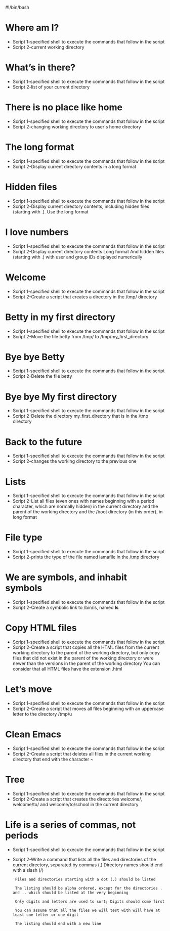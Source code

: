 #!/bin/bash
#  Where am I?
* Script 1-specified shell to execute the commands that follow in the script
* Script 2-current working directory

#  What’s in there?
* Script 1-specified shell to execute the commands that follow in the script
* Script 2-list of your current directory

# There is no place like home
* Script 1-specified shell to execute the commands that follow in the script
* Script 2-changing working directory to user's home directory

# The long format
* Script 1-specified shell to execute the commands that follow in the script
* Script 2-Display current directory contents in a long format

# Hidden files
* Script 1-specified shell to execute the commands that follow in the script
* Script 2-Display current directory contents, including hidden files (starting with .). Use the long format

#  I love numbers
* Script 1-specified shell to execute the commands that follow in the script
* Script 2-Display current directory contents
   Long format
   And hidden files (starting with .)
   with user and group IDs displayed numerically

# Welcome
* Script 1-specified shell to execute the commands that follow in the script
* Script 2-Create a script that creates a directory in the /tmp/ directory

# Betty in my first directory
* Script 1-specified shell to execute the commands that follow in the script
* Script 2-Move the file betty from /tmp/ to /tmp/my_first_directory

# Bye bye Betty
* Script 1-specified shell to execute the commands that follow in the script
* Script 2-Delete the file betty

# Bye bye My first directory
* Script 1-specified shell to execute the commands that follow in the script
* Script 2-Delete the directory my_first_directory that is in the /tmp directory

# Back to the future
* Script 1-specified shell to execute the commands that follow in the script
* Script 2-changes the working directory to the previous one

# Lists
* Script 1-specified shell to execute the commands that follow in the script
* Script 2-List all files (even ones with names beginning with a period character, which are normally hidden) in the current directory and the parent of the working directory and the /boot directory (in this order), in long format

# File type
* Script 1-specified shell to execute the commands that follow in the script
* Script 2-prints the type of the file named iamafile in the /tmp directory

# We are symbols, and inhabit symbols
* Script 1-specified shell to execute the commands that follow in the script 
* Script 2-Create a symbolic link to /bin/ls, named __ls__

# Copy HTML files
* Script 1-specified shell to execute the commands that follow in the script
* Script 2-Create a script that copies all the HTML files from the current working directory to the parent of the working directory, but only copy files that did not exist in the parent of the working directory or were newer than the versions in the parent of the working directory
    You can consider that all HTML files have the extension .html

#  Let’s move
* Script 1-specified shell to execute the commands that follow in the script
* Script 2-Create a script that moves all files beginning with an uppercase letter to the directory /tmp/u

# Clean Emacs
* Script 1-specified shell to execute the commands that follow in the script
* Script 2-Create a script that deletes all files in the current working directory that end with the character ~

# Tree
* Script 1-specified shell to execute the commands that follow in the script
* Script 2-Create a script that creates the directories welcome/, welcome/to/ and welcome/to/school in the current directory

# Life is a series of commas, not periods
* Script 1-specified shell to execute the commands that follow in the script
* Script 2-Write a command that lists all the files and directories of the current directory, separated by commas (,)
       Directory names should end with a slash (/)

       Files and directories starting with a dot (.) should be listed

       The listing should be alpha ordered, except for the directories . and .. which should be listed at the very beginning

       Only digits and letters are used to sort; Digits should come first

       You can assume that all the files we will test with will have at least one letter or one digit

       The listing should end with a new line

